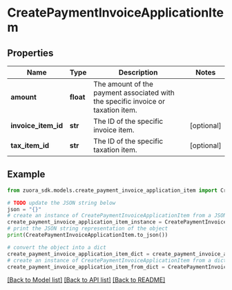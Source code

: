 # CreatePaymentInvoiceApplicationItem


## Properties

Name | Type | Description | Notes
------------ | ------------- | ------------- | -------------
**amount** | **float** | The amount of the payment associated with the specific invoice or taxation item.  | 
**invoice_item_id** | **str** | The ID of the specific invoice item.  | [optional] 
**tax_item_id** | **str** | The ID of the specific taxation item.  | [optional] 

## Example

```python
from zuora_sdk.models.create_payment_invoice_application_item import CreatePaymentInvoiceApplicationItem

# TODO update the JSON string below
json = "{}"
# create an instance of CreatePaymentInvoiceApplicationItem from a JSON string
create_payment_invoice_application_item_instance = CreatePaymentInvoiceApplicationItem.from_json(json)
# print the JSON string representation of the object
print(CreatePaymentInvoiceApplicationItem.to_json())

# convert the object into a dict
create_payment_invoice_application_item_dict = create_payment_invoice_application_item_instance.to_dict()
# create an instance of CreatePaymentInvoiceApplicationItem from a dict
create_payment_invoice_application_item_from_dict = CreatePaymentInvoiceApplicationItem.from_dict(create_payment_invoice_application_item_dict)
```
[[Back to Model list]](../README.md#documentation-for-models) [[Back to API list]](../README.md#documentation-for-api-endpoints) [[Back to README]](../README.md)


